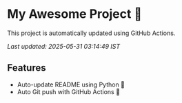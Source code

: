 # My Awesome Project 🚀

This project is automatically updated using GitHub Actions.

_Last updated: 2025-05-31 03:14:49 IST_

## Features
- Auto-update README using Python 🐍
- Auto Git push with GitHub Actions 🤖
